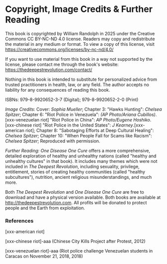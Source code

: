 # Copyright, Image Credits & Further Reading

This book is copyrighted by William Randolph in 2025 under the Creative Commons CC BY-NC-ND 4.0 license. Readers may copy and redistribute the material in any medium or format. To view a copy of this license, visit https://creativecommons.org/licenses/by-nc-nd/4.0/

If you want to use material from this book in a way not supported by the license, please contact me through the book's website: https://thedeepestrevolution.com/contact/

Nothing in this book is intended to substitute for personalized advice from trusted practitioners in health, law, or any field. The author accepts no liability for any consequences of reading this book.

ISBNs: 979-8-9920652-3-7 (Digital); 979-8-9920652-2-0 (Print)

_Image Credits_: Cover: _Sophia Mueller_; Chapter 3: "Hawks Hunting": _Chelsea Spitzer_; Chapter 6: "Riot Police in Venezuela": _(AP Photo/Ariana Cubillos)_.[xxx-venezuelan riot] "Riot Police in China": _AP Photo/Eugene Hoshiko_.[xxx-chinese riot] "Riot Police in the United States": _J Kearney_.[xxx-american riot];  Chapter 8: "Sabotaging Efforts at Deep Cultural Healing": _Chelsea Spitzer_; Chapter 10: "When People Fall for Scams like Racism": _Chelsea Spitzer_; Reproduced with permission.

_Further Reading:_ _One Disease One Cure_ offers a more comprehensive, detailed exploration of healthy and unhealthy nations (called "healthy and unhealthy cultures" in that book). It includes many themes which were not included in _The Deepest Revolution_, including sexuality, privilege, entitlement, stories of creating healthy communities (called "healthy subcultures"), nutrition, ancient religious misunderstandings, and much more.

Both _The Deepest Revolution_ and _One Disease One Cure_ are free to download and have a physical version available. Both books are available at http://thedeepestrevolution.com. All profits will be donated to protect people and the Earth from exploitation.

### References

[xxx-american riot]

[xxx-chinese riot]-aaa (Chinese City Kills Project after Protest, 2012)

[xxx-venezuelan riot]-aaa (Riot police challenge Venezuelan students in Caracas on November 21, 2018, 2018)